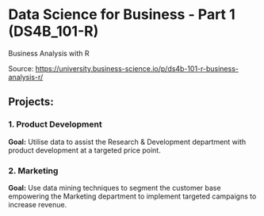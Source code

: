 # Data Science for Business - Part 1 (DS4B_101-R)
Business Analysis with R

Source: https://university.business-science.io/p/ds4b-101-r-business-analysis-r/

## Projects:
### 1. Product Development
**Goal:** Utilise data to assist the Research & Development department with product development at a targeted price point.

### 2. Marketing
**Goal:** Use data mining techniques to segment the customer base empowering the Marketing department to implement targeted campaigns to increase revenue.
